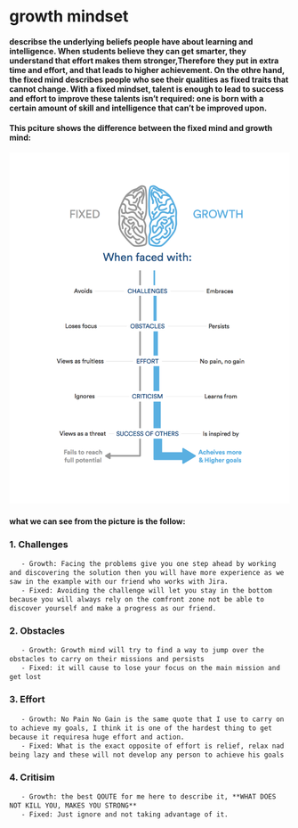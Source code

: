 # growth mindset 
#### describse the underlying beliefs people have about learning and intelligence. When students believe they can get smarter, they understand that effort makes them stronger,Therefore they put in extra time and effort, and that leads to higher achievement. On the othre hand, the fixed mind describes people who see their qualities as fixed traits that cannot change. With a fixed mindset, talent is enough to lead to success and effort to improve these talents isn’t required: one is born with a certain amount of skill and intelligence that can’t be improved upon.

#### This pciture shows the difference between the fixed mind and growth mind:
![Growth and Fixed Minds](FandG.png)
#### what we can see from the picture is the follow:

### 1. Challenges
       - Growth: Facing the problems give you one step ahead by working and discovering the solution then you will have more experience as we saw in the example with our friend who works with Jira.
       - Fixed: Avoiding the challenge will let you stay in the bottom because you will always rely on the comfront zone not be able to discover yourself and make a progress as our friend.
  

### 2. Obstacles
       - Growth: Growth mind will try to find a way to jump over the obstacles to carry on their missions and persists
       - Fixed: it will cause to lose your focus on the main mission and get lost
 
 ### 3. Effort
       - Growth: No Pain No Gain is the same quote that I use to carry on to achieve my goals, I think it is one of the hardest thing to get because it requiresa huge effort and action.
       - Fixed: What is the exact opposite of effort is relief, relax nad being lazy and these will not develop any person to achieve his goals
       
  ### 4. Critisim
       - Growth: the best QOUTE for me here to describe it, **WHAT DOES NOT KILL YOU, MAKES YOU STRONG**
       - Fixed: Just ignore and not taking advantage of it.
       
